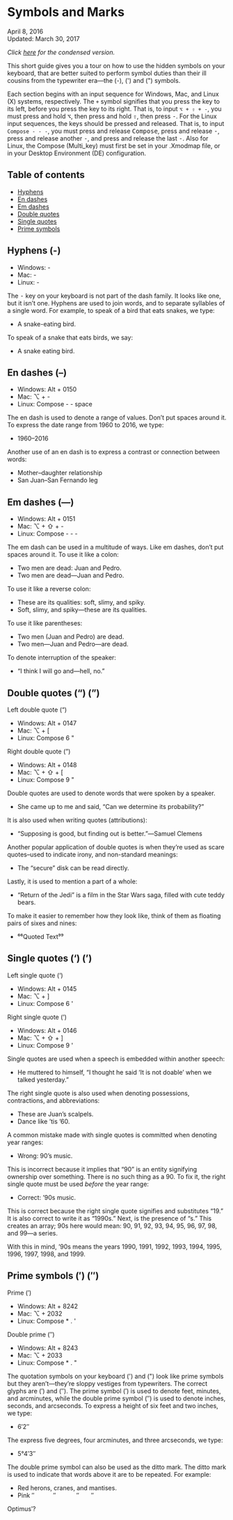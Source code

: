 Symbols and Marks
=================

<div class="center">April 8, 2016</div>
<div class="center">Updated: March 30, 2017</div>

*Click [here](/en/symbols-marks-condensed) for the condensed version.*

This short guide gives you a tour on how to use the hidden symbols on your keyboard, that are better
suited to perform symbol duties than their ill cousins from the typewriter era—the (-), (') and (")
symbols.

Each section begins with an input sequence for Windows, Mac, and Linux (X) systems,
respectively. The `+` symbol signifies that you press the key to its left, before you press the key
to its right. That is, to input `⌥ + ⇧ + -`, you must press and hold <kbd>⌥</kbd>, then press and
hold <kbd>⇧</kbd>, then press <kbd>-</kbd>. For the Linux input sequences, the keys should be
pressed and released. That is, to input `Compose - - -`, you must press and release
<kbd>Compose</kbd>, press and release <kbd>-</kbd>, press and release another <kbd>-</kbd>, and
press and release the last <kbd>-</kbd>. Also for Linux, the Compose (Multi_key) must first be set
in your .Xmodmap file, or in your Desktop Environment (DE) configuration.


Table of contents
-----------------

- [Hyphens](#hyphens)
- [En dashes](#endashes)
- [Em dashes](#emdashes)
- [Double quotes](#doublequotes)
- [Single quotes](#singlequotes)
- [Prime symbols](#prime)


Hyphens (-) <a name="hyphens"></a>
----------------------------------

- Windows: -
- Mac: -
- Linux: -

The <kbd>-</kbd> key on your keyboard is not part of the dash family. It looks like one, but it
isn’t one. Hyphens are used to join words, and to separate syllables of a single word. For example,
to speak of a bird that eats snakes, we type:

- A snake-eating bird.

To speak of a snake that eats birds, we say:

- A snake eating bird.


En dashes (–) <a name="endashes"></a>
-------------------------------------

- Windows: Alt + 0150
- Mac: ⌥ + -
- Linux: Compose - - space

The en dash is used to denote a range of values. Don’t put spaces around it. To express the date
range from 1960 to 2016, we type:

- 1960–2016

Another use of an en dash is to express a contrast or connection between words:

- Mother–daughter relationship
- San Juan–San Fernando leg


Em dashes (—) <a name="emdashes"></a>
-------------------------------------

- Windows: Alt + 0151
- Mac: ⌥ + ⇧ + -
- Linux: Compose - - -

The em dash can be used in a multitude of ways. Like em dashes, don’t put spaces around it. To use
it like a colon:

- Two men are dead: Juan and Pedro.
- Two men are dead—Juan and Pedro.

To use it like a reverse colon:

- These are its qualities: soft, slimy, and spiky.
- Soft, slimy, and spiky—these are its qualities.

To use it like parentheses:

- Two men (Juan and Pedro) are dead.
- Two men—Juan and Pedro—are dead.

To denote interruption of the speaker:

- “I think I will go and—hell, no.”


Double quotes (“) (”) <a name="doublequotes"></a>
-------------------------------------------------

Left double quote (“)

- Windows: Alt + 0147
- Mac: ⌥ + [
- Linux: Compose 6 "

Right double quote (”)

- Windows: Alt + 0148
- Mac: ⌥ + ⇧ + [
- Linux: Compose 9 "

Double quotes are used to denote words that were spoken by a speaker.

- She came up to me and said, “Can we determine its probability?”

It is also used when writing quotes (attributions):

- “Supposing is good, but finding out is better.”―Samuel Clemens

Another popular application of double quotes is when they’re used as scare quotes–used to indicate
irony, and non-standard meanings:

- The “secure” disk can be read directly.

Lastly, it is used to mention a part of a whole:

- “Return of the Jedi” is a film in the Star Wars saga, filled with cute teddy bears.

To make it easier to remember how they look like, think of them as floating pairs of sixes and
nines:

- ⁶⁶Quoted Text⁹⁹


Single quotes (‘) (’) <a name="singlequotes"></a>
-------------------------------------------------

Left single quote (‘)

- Windows: Alt + 0145
- Mac: ⌥ + ]
- Linux: Compose 6 '

Right single quote (’)

- Windows: Alt + 0146
- Mac: ⌥ + ⇧ + ]
- Linux: Compose 9 '

Single quotes are used when a speech is embedded within another speech:

- He muttered to himself, “I thought he said ‘It is not doable’ when we talked yesterday.”

The right single quote is also used when denoting possessions, contractions, and abbreviations:

- These are Juan’s scalpels.
- Dance like ’tis ’60.

A common mistake made with single quotes is committed when denoting year ranges:

- Wrong: 90’s music.

This is incorrect because it implies that “90” is an entity signifying ownership over
something. There is no such thing as a 90. To fix it, the right single quote must be used *before*
the year range:

- Correct: ’90s music.

This is correct because the right single quote signifies and substitutes “19.” It is also correct to
write it as “1990s.” Next, is the presence of “s.” This creates an array; 90s here would mean: 90,
91, 92, 93, 94, 95, 96, 97, 98, and 99—a series.

With this in mind, ’90s means the years 1990, 1991, 1992, 1993, 1994, 1995, 1996, 1997, 1998, and 1999.


Prime symbols (′) (″) <a name="prime"></a>
------------------------------------------

Prime (′)

- Windows: Alt + 8242
- Mac: ⌥ + 2032
- Linux: Compose * . '

Double prime (″)

- Windows: Alt + 8243
- Mac: ⌥ + 2033
- Linux: Compose * . "

The quotation symbols on your keyboard (') and (") look like prime symbols but they aren’t—they’re
sloppy vestiges from typewriters. The correct glyphs are (′) and (″). The prime symbol (′) is used
to denote feet, minutes, and arcminutes, while the double prime symbol (″) is used to denote inches,
seconds, and arcseconds. To express a height of six feet and two inches, we type:

- 6′2″

The express five degrees, four arcminutes, and three arcseconds, we type:

- 5°4′3″

The double prime symbol can also be used as the ditto mark. The ditto mark is used to indicate that
words above it are to be repeated. For example:

- Red herons, cranes, and mantises.
- Pink ″           ″            ″       ″

Optimus′?
